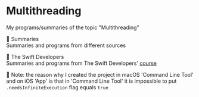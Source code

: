 #  Multithreading
My programs/summaries of the topic "Multithreading"

📁 Summaries  
Summaries and programs from different sources

📁 The Swift Developers  
Summaries and programs from The Swift Developers' [course](https://www.youtube.com/playlist?list=PLmTuDg46zmKCKjZqxXqJFjGXwzqGQi4D3) 

📍 Note: the reason why I created the project in macOS 'Command Line Tool' and on iOS 'App' is that in 'Command Line Tool' it is impossible to put `.needsInfiniteExecution` flag equals `true`
